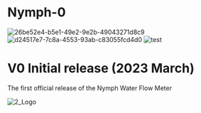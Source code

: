 # Nymph-0
 ![26be52e4-b5e1-49e2-9e2b-49043271d8c9](https://user-images.githubusercontent.com/101132863/229178656-6289ef6e-42ec-4f42-aa44-6f13b659569b.png)
![d24517e7-7c8a-4553-93ab-c83055fcd4d0](https://user-images.githubusercontent.com/101132863/229179587-d117412a-cc77-4388-8879-26e9ff45d1e8.png)
![test](https://user-images.githubusercontent.com/101132863/229184204-d50e4dbb-a3b7-4f59-be5e-2ff14476b8e9.gif)

# V0 Initial release (2023 March)
The first official release of the Nymph Water Flow Meter

![2_Logo](https://user-images.githubusercontent.com/101132863/229183845-0fb5b1e4-07fc-4d84-94d3-3fa999fa6689.png)
